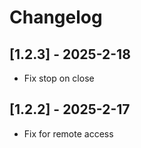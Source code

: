 # Changelog

## [1.2.3] - 2025-2-18

- Fix stop on close

## [1.2.2] - 2025-2-17

- Fix for remote access